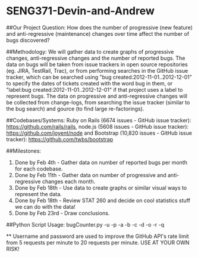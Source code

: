 # SENG371-Devin-and-Andrew

##Our Project Question: 
How does the number of progressive (new feature) and anti-regressive (maintenance) changes over time affect the number of bugs discovered?

##Methodology: 
We will gather data to create graphs of progressive changes, anti-regressive changes and the number of reported bugs. The data on bugs will be taken from issue trackers in open source repositories (eg. JIRA, TestRail, Trac), or from performing searches in the GitHub issue tracker, which can be searched using "bug created:2012-11-01..2012-12-01" to specify the dates of tickets created with the word bug in them, or "label:bug created:2012-11-01..2012-12-01" if that project uses a label to represent bugs. The data on progressive and anti-regressive changes will be collected from change-logs, from searching the issue tracker (similar to the bug search) and gource (to find large re-factorings).

##Codebases/Systems: 
Ruby on Rails (6674 issues - GitHub issue tracker): https://github.com/rails/rails, node.js (5608 issues - GitHub issue tracker): https://github.com/joyent/node and Bootstrap (10,820 issues - GitHub issue tracker): https://github.com/twbs/bootstrap

##Milestones: 
1. Done by Feb 4th - Gather data on number of reported bugs per month for each codebase.
2. Done by Feb 11th - Gather data on number of progressive and anti-regressive changes each month.
3. Done by Feb 18th - Use data to create graphs or similar visual ways to represent the data.
4. Done by Feb 18th - Review STAT 260 and decide on cool statistics stuff we can do with the data!
5. Done by Feb 23rd - Draw conclusions.

##Python Script Usage:
bugCounter.py -u <githubUsername> -p <githubPassword> -a <startYear> -b <startMonth> -c <endYear> -d <endMonth> -o <owner> -r <repository> -q <query>

** Username and password are used to improve the GitHub API's rate limit from 5 requests per minute to 20 requests per minute. USE AT YOUR OWN RISK!
